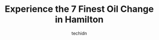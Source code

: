 ---
layout: ampstory
image: https://i0.wp.com/www.auto.or.id/wp-content/uploads/2023/06/pennzoil-10-minute-oil-change-0-hamilton-1686323497.jpeg?resize=640,853
author: techidn
featured: false
description: Hamilton, Ontario, Canada is a haven for Oil Change enthusiasts, boasting an impressive array of 7 top-notch establishments. Whether youre a seasoned connoisseur or simply curious to explor
title: Experience the 7 Finest Oil Change in Hamilton
cover:
   title: Experience the 7 Finest Oil Change in Hamilton
   subtitle: AUTO.OR.ID
   background: https://www.auto.or.id/wp-content/uploads/2023/06/pennzoil-10-minute-oil-change-0-hamilton-1686323497.jpeg

pages: 
 - layout: thirds
   top: <h1>#1 Mr. Lube + Tires</h1>
   bottom: "<p>Lovely was an incredible mechanic who provided exceptional, efficient and quick service. His customer service skills were impeccable and I appreciate the hard work him/th</p>"
   background: https://www.auto.or.id/wp-content/uploads/2023/06/pennzoil-10-minute-oil-change-1-hamilton-1686323498.jpeg
   backgroundblur: true
 - layout: thirds
   top: <h1>#2 Economy Lube and Tire</h1>
   bottom: "<p>571 Upper Gage Ave, Hamilton, ON L8V 4J7, Canada</p>"
   background: https://www.auto.or.id/wp-content/uploads/2023/06/pennzoil-10-minute-oil-change-2-hamilton-1686323498.jpeg
   cta:
      link: https://www.auto.or.id/experience-the-7-finest-oil-change-in-hamilton/
      text: Experience the 7 Finest Oil Change in Hamilton
 - layout: thirds
   top: <h1>#3 Lube-A-Car</h1>
   bottom: "<p>610 King St W, Hamilton, ON L8P 1C2, Canada</p>"
   background: https://images.unsplash.com/photo-1533690876270-13b7a3fa7a19?ixlib=rb-4.0.3&ixid=MnwxMjA3fDB8MHxwaG90by1wYWdlfHx8fGVufDB8fHx8&auto=format&fit=crop&w=640&h=853&q=80
   cta:
      link: https://www.auto.or.id/experience-the-7-finest-oil-change-in-hamilton/
      text: Experience the 7 Finest Oil Change in Hamilton
 - layout: thirds
   top: <h1>#4 CRS Automotive</h1>
   bottom: "<p>999 King St E, Hamilton, ON L8M 1C6, Canada</p>"
   background: https://images.unsplash.com/photo-1625078995475-24378c4d611b?ixlib=rb-4.0.3&ixid=MnwxMjA3fDB8MHxwaG90by1wYWdlfHx8fGVufDB8fHx8&auto=format&fit=crop&w=640&h=853&q=80
   cta:
      link: https://www.auto.or.id/experience-the-7-finest-oil-change-in-hamilton/
      text: Experience the 7 Finest Oil Change in Hamilton
 - layout: thirds
   top: <h1>#5 Jiffy Lube</h1>
   bottom: "<p>544 Limeridge Rd E Unit A, Hamilton, ON L8W 1A1, Canada</p>"
   background: https://images.unsplash.com/photo-1494697536454-6f39e2cc972d?ixlib=rb-4.0.3&ixid=MnwxMjA3fDB8MHxwaG90by1wYWdlfHx8fGVufDB8fHx8&auto=format&fit=crop&w=640&h=853&q=80
   cta:
      link: https://www.auto.or.id/experience-the-7-finest-oil-change-in-hamilton/
      text: Experience the 7 Finest Oil Change in Hamilton
 - layout: thirds
   top: <h1>#6 Mr. Lube + Tires</h1>
   bottom: "<p>615 Mohawk Rd W, Hamilton, ON L9C 6P7, Canada</p>"
   background: https://images.unsplash.com/photo-1517672651691-24622a91b550?ixlib=rb-4.0.3&ixid=MnwxMjA3fDB8MHxwaG90by1wYWdlfHx8fGVufDB8fHx8&auto=format&fit=crop&w=640&h=853&q=80
   cta:
      link: https://www.auto.or.id/experience-the-7-finest-oil-change-in-hamilton/
      text: Experience the 7 Finest Oil Change in Hamilton
 - layout: thirds
   top: <h1>#7 Pennzoil Ten Minute Oil Change</h1>
   bottom: "<p>878 Upper James St, Hamilton, ON L9C 3A4, Canada</p>"
   background: https://images.unsplash.com/photo-1637160967973-88751d581827?ixlib=rb-4.0.3&ixid=MnwxMjA3fDB8MHxwaG90by1wYWdlfHx8fGVufDB8fHx8&auto=format&fit=crop&w=640&h=853&q=80
   cta:
      link: https://www.auto.or.id/experience-the-7-finest-oil-change-in-hamilton/
      text: Experience the 7 Finest Oil Change in Hamilton
 - layout: thirds
   middle: Continue reading...
   background: https://images.unsplash.com/photo-1492144534655-ae79c964c9d7?ixlib=rb-4.0.3&ixid=MnwxMjA3fDB8MHxwaG90by1wYWdlfHx8fGVufDB8fHx8&auto=format&fit=crop&w=640&h=853&q=80
   cta:
      link: https://www.auto.or.id/experience-the-7-finest-oil-change-in-hamilton/
      text: Experience the 7 Finest Oil Change in Hamilton

---